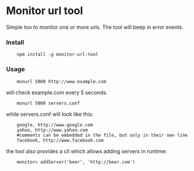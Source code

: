 Monitor url tool
================

Simple too to monitor one or more urls. The tool will beep in error events.

### Install ###

```
	npm install -g monitor-url-tool
```

### Usage ###

```
	monurl 5000 http://www.example.com
```
will check example.com every 5 seconds.
```
	monurl 5000 servers.conf
```
while servers.conf will look like this:
```
	google, http://www.google.com
	yahoo, http://www.yahoo.com
	#comments can be embedded in the file, but only in their own line
	facebook, http://www.facebook.com
```
the tool also provides a cli which allows adding servers in runtime:
```
	monitor> addServer('beer', 'http://beer.com')
```

